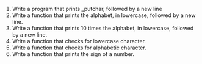 1. Write a program that prints _putchar, followed by a new line
2. Write a function that prints the alphabet, in lowercase, followed by a new line.
3. Write a function that prints 10 times the alphabet, in lowercase, followed by a new line.
4. Write a function that checks for lowercase character.
5. Write a function that checks for alphabetic character.
6. Write a function that prints the sign of a number.

